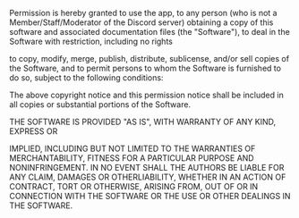 Permission is hereby granted to use the app, to any person 
(who is not a Member/Staff/Moderator of the Discord server) obtaining a copy
of this software and associated documentation files (the "Software"), to deal
in the Software with restriction, including no rights

to copy, modify, merge, publish, distribute, sublicense, and/or sell
copies of the Software, and to permit persons to whom the Software is
furnished to do so, subject to the following conditions:

The above copyright notice and this permission notice shall be included in all
copies or substantial portions of the Software.


THE SOFTWARE IS PROVIDED "AS IS", 
WITH WARRANTY OF ANY KIND, EXPRESS OR


IMPLIED, INCLUDING BUT NOT LIMITED TO 
THE WARRANTIES OF MERCHANTABILITY,
FITNESS FOR A PARTICULAR PURPOSE AND 
NONINFRINGEMENT. IN NO EVENT SHALL THE
AUTHORS  BE LIABLE FOR ANY CLAIM, DAMAGES
OR OTHERLIABILITY, WHETHER IN AN 
ACTION OF CONTRACT, TORT OR OTHERWISE, 
ARISING FROM, OUT OF OR IN CONNECTION
WITH THE SOFTWARE OR THE USE OR OTHER 
DEALINGS IN THE SOFTWARE.